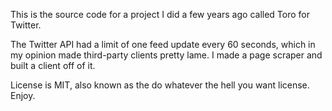 This is the source code for a project I did a few years ago called Toro for Twitter.

The Twitter API had a limit of one feed update every 60 seconds, which in my opinion made third-party clients pretty lame.  I made a page scraper and built a client off of it.

License is MIT, also known as the do whatever the hell you want license.  Enjoy.
